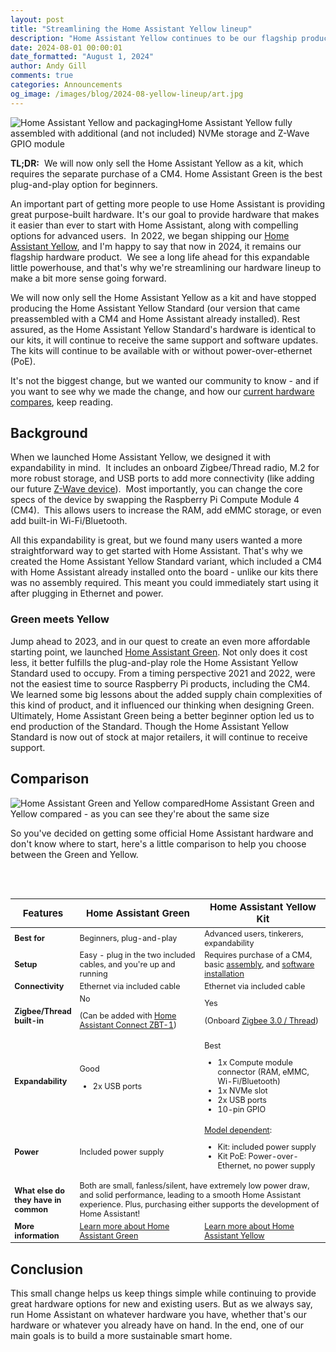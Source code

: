 ```yaml
---
layout: post
title: "Streamlining the Home Assistant Yellow lineup"
description: "Home Assistant Yellow continues to be our flagship product, and the line is getting a small tweak."
date: 2024-08-01 00:00:01
date_formatted: "August 1, 2024"
author: Andy Gill
comments: true
categories: Announcements
og_image: /images/blog/2024-08-yellow-lineup/art.jpg
---
```

<p class='img'><img src='/images/blog/2024-08-yellow-lineup/art.jpg' style='border: 0;box-shadow: none;' alt="Home Assistant Yellow and packaging">Home Assistant Yellow fully assembled with additional (and not included) NVMe storage and Z-Wave GPIO module</p>

**TL;DR:**  We will now only sell the Home Assistant Yellow as a kit, which requires the separate purchase of a CM4. Home Assistant Green is the best plug-and-play option for beginners.

An important part of getting more people to use Home Assistant is providing great purpose-built hardware. It's our goal to provide hardware that makes it easier than ever to start with Home Assistant, along with compelling options for advanced users.  In 2022, we began shipping our [Home Assistant Yellow](/yellow/), and I'm happy to say that now in 2024, it remains our flagship hardware product.  We see a long life ahead for this expandable little powerhouse, and that's why we're streamlining our hardware lineup to make a bit more sense going forward.

We will now only sell the Home Assistant Yellow as a kit and have stopped producing the Home Assistant Yellow Standard (our version that came preassembled with a CM4 and Home Assistant already installed). Rest assured, as the Home Assistant Yellow Standard's hardware is identical to our kits, it will continue to receive the same support and software updates. The kits will continue to be available with or without power-over-ethernet (PoE).

It's not the biggest change, but we wanted our community to know - and if you want to see why we made the change, and how our [current hardware compares](#comparison), keep reading.

<!--more-->

## Background

When we launched Home Assistant Yellow, we designed it with expandability in mind.  It includes an onboard Zigbee/Thread radio, M.2 for more robust storage, and USB ports to add more connectivity (like adding our future [Z-Wave device](/blog/2024/06/12/roadmap-2024h1/#next-priority-home-assistant-connect-hardware-for-z-wave)).  Most importantly, you can change the core specs of the device by swapping the Raspberry Pi Compute Module 4 (CM4).  This allows users to increase the RAM, add eMMC storage, or even add built-in Wi-Fi/Bluetooth.

All this expandability is great, but we found many users wanted a more straightforward way to get started with Home Assistant. That's why we created the Home Assistant Yellow Standard variant, which included a CM4 with Home Assistant already installed onto the board - unlike our kits there was no assembly required. This meant you could immediately start using it after plugging in Ethernet and power.

### Green meets Yellow

Jump ahead to 2023, and in our quest to create an even more affordable starting point, we launched [Home Assistant Green](/green/). Not only does it cost less, it better fulfills the plug-and-play role the Home Assistant Yellow Standard used to occupy. From a timing perspective 2021 and 2022, were not the easiest time to source Raspberry Pi products, including the CM4. We learned some big lessons about the added supply chain complexities of this kind of product, and it influenced our thinking when designing Green. Ultimately, Home Assistant Green being a better beginner option led us to end production of the Standard. Though the Home Assistant Yellow Standard is now out of stock at major retailers, it will continue to receive support.

## Comparison

<p class='img'><img src='/images/blog/2024-08-yellow-lineup/green-meets-yellow.jpg' style='border: 0;box-shadow: none;' alt="Home Assistant Green and Yellow compared">Home Assistant Green and Yellow compared - as you can see they're about the same size</p>
So you've decided on getting some official Home Assistant hardware and don't know where to start, here's a little comparison to help you choose between the Green and Yellow.

<br><br>
<table style="font-size: 0.9em; width: 100%;">
  <colgroup>
    <col style="width: 20%;">
    <col style="width: 40%;">
    <col style="width: 40%;">
  </colgroup>
  <thead>
    <tr>
      <th style="font-size: 1.2em;">Features</th>
      <th style="font-size: 1.2em;">Home Assistant Green</th>
      <th style="font-size: 1.2em;">Home Assistant Yellow Kit</th>
    </tr>
  </thead>
  <tbody>
    <tr>
      <td><b>Best for</b></td>
      <td>Beginners, plug-and-play</td>
      <td>Advanced users, tinkerers, expandability</td>
    </tr>
    <tr>
      <td><b>Setup</b></td>
      <td>Easy - plug in the two included cables, and you're up and running</td>
      <td>Requires purchase of a CM4, basic <a href="https://yellow.home-assistant.io/power-supply/">assembly</a>, and <a href="https://yellow.home-assistant.io/power-supply/#installing-home-assistant-software-on-kit">software installation</a></td>
    </tr>
    <tr>
      <td><b>Connectivity</b></td>
      <td>Ethernet via included cable</td>
      <td>Ethernet via included cable</td>
    </tr>
    <tr>
      <td><b>Zigbee/Thread built-in</b></td>
      <td>No <p>(Can be added with <a href="/connectzbt1/">Home Assistant Connect ZBT-1</a>)</p></td>
      <td>Yes <p>(Onboard <a href="https://yellow.home-assistant.io/guides/about-firmware-options/">Zigbee 3.0 / Thread</a>)</p></td>
    </tr>
    <tr>
      <td><b>Expandability</b></td>
      <td>
        Good
        <ul>
          <li>2x USB ports</li>
        </ul>
      </td>
      <td>
        Best
        <ul>
          <li>1x Compute module connector (RAM, eMMC, Wi-Fi/Bluetooth)</li>
          <li>1x NVMe slot</li>
          <li>2x USB ports</li>
          <li>10-pin GPIO</li>
        </ul>
      </td>
    </tr>
    <tr>
      <td><b>Power</b></td>
      <td>Included power supply</td>
      <td>
        <a href="https://yellow.home-assistant.io/">Model dependent</a>:
        <ul>
          <li>Kit: included power supply</li>
          <li>Kit PoE: Power-over-Ethernet, no power supply</li>
        </ul>
      </td>
    </tr>
    <tr>
      <td><b>What else do they have in common</b></td>
      <td colspan="2">Both are small, fanless/silent, have extremely low power draw, and solid performance, leading to a smooth Home Assistant experience. Plus, purchasing either supports the development of Home Assistant!</td>
    </tr>
    <tr>
      <td><b>More information</b></td>
      <td><a href="/green/">Learn more about Home Assistant Green</a></td>
      <td><a href="/yellow/">Learn more about Home Assistant Yellow</a></td>
    </tr>
  </tbody>
</table>

## Conclusion

This small change helps us keep things simple while continuing to provide great hardware options for new and existing users. But as we always say, run Home Assistant on whatever hardware you have, whether that's our hardware or whatever you already have on hand. In the end, one of our main goals is to build a more sustainable smart home.
